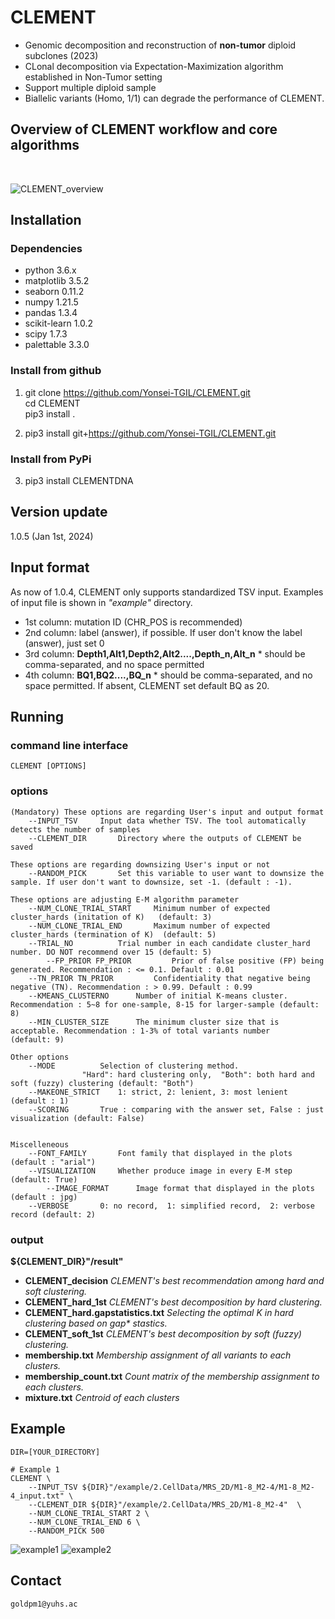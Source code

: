 # CLEMENT
- Genomic decomposition and reconstruction of **non-tumor** diploid subclones (2023)
- CLonal decomposition via Expectation-Maximization algorithm established in Non-Tumor setting
- Support multiple diploid sample
- Biallelic variants (Homo, 1/1) can degrade the performance of CLEMENT.

## Overview of CLEMENT workflow and core algorithms
<br/>

![CLEMENT_overview](https://github.com/Yonsei-TGIL/CLEMENT/assets/111939069/e8ff11b3-5fa8-4e2e-b045-47e4da90b01c)
<br/>

## Installation
### Dependencies
- python 3.6.x
- matplotlib 3.5.2
- seaborn 0.11.2
- numpy 1.21.5
- pandas 1.3.4
- scikit-learn 1.0.2
- scipy 1.7.3
- palettable 3.3.0

### Install from github
1. git clone https://github.com/Yonsei-TGIL/CLEMENT.git   
    cd CLEMENT   
    pip3 install .   

2. pip3 install git+https://github.com/Yonsei-TGIL/CLEMENT.git    

### Install from PyPi
3. pip3 install CLEMENTDNA   

## Version update
1.0.5 (Jan 1st, 2024)

## Input format
As now of 1.0.4, CLEMENT only supports standardized TSV input. Examples of input file is shown in _"example"_ directory.
- 1st column: mutation ID (CHR_POS is recommended)
- 2nd column: label (answer), if possible. If user don't know the label (answer), just set 0
- 3rd column: **Depth1,Alt1,Depth2,Alt2....,Depth_n,Alt_n**    * should be comma-separated, and no space permitted
- 4th column: **BQ1,BQ2....,BQ_n**    * should be comma-separated, and no space permitted. If absent, CLEMENT set default BQ as 20.

## Running
### command line interface
	CLEMENT [OPTIONS]   


### options

	(Mandatory) These options are regarding User's input and output format
		--INPUT_TSV		Input data whether TSV. The tool automatically detects the number of samples
		--CLEMENT_DIR 		Directory where the outputs of CLEMENT be saved

	These options are regarding downsizing User's input or not
		--RANDOM_PICK 		Set this variable to user want to downsize the sample. If user don't want to downsize, set -1. (default : -1).
	
	These options are adjusting E-M algorithm parameter
		--NUM_CLONE_TRIAL_START 	Minimum number of expected cluster_hards (initation of K) 	(default: 3)
		--NUM_CLONE_TRIAL_END 		Maximum number of expected cluster_hards (termination of K)	 (default: 5)
		--TRIAL_NO 			Trial number in each candidate cluster_hard number. DO NOT recommend over 15 (default: 5)
    		--FP_PRIOR FP_PRIOR   		Prior of false positive (FP) being generated. Recommendation : <= 0.1. Default : 0.01
  		--TN_PRIOR TN_PRIOR   		Confidentiality that negative being negative (TN). Recommendation : > 0.99. Default : 0.99
		--KMEANS_CLUSTERNO		Number of initial K-means cluster. Recommendation : 5~8 for one-sample, 8-15 for larger-sample (default: 8)
		--MIN_CLUSTER_SIZE		The minimum cluster size that is acceptable. Recommendation : 1-3% of total variants number 	(default: 9)

	Other options
		--MODE			Selection of clustering method.
					"Hard": hard clustering only,  "Both": both hard and soft (fuzzy) clustering (default: "Both")
		--MAKEONE_STRICT  	1: strict, 2: lenient, 3: most lenient (default : 1)
  		--SCORING		True : comparing with the answer set, False : just visualization (default: False)
		

	Miscelleneous
		--FONT_FAMILY		Font family that displayed in the plots (default : "arial")
  		--VISUALIZATION		Whether produce image in every E-M step (default: True)
    		--IMAGE_FORMAT		Image format that displayed in the plots (default : jpg)
		--VERBOSE		0: no record,  1: simplified record,  2: verbose record (default: 2)


### output

**${CLEMENT_DIR}"/result"**
- **CLEMENT_decision**		_CLEMENT's best recommendation among hard and soft clustering._
- **CLEMENT_hard_1st**  	_CLEMENT's best decomposition by hard clustering._
- **CLEMENT_hard.gapstatistics.txt** 	_Selecting the optimal K in hard clustering based on gap* stastics._
- **CLEMENT_soft_1st** 	_CLEMENT's best decomposition by soft (fuzzy) clustering._
- **membership.txt** 	_Membership assignment of all variants to each clusters._
- **membership_count.txt** 	_Count matrix of the membership assignment to each clusters._
- **mixture.txt** 	_Centroid of each clusters_

## Example
	DIR=[YOUR_DIRECTORY]

	# Example 1
	CLEMENT \
		--INPUT_TSV ${DIR}"/example/2.CellData/MRS_2D/M1-8_M2-4/M1-8_M2-4_input.txt" \
		--CLEMENT_DIR ${DIR}"/example/2.CellData/MRS_2D/M1-8_M2-4"  \
		--NUM_CLONE_TRIAL_START 2 \
		--NUM_CLONE_TRIAL_END 6 \
		--RANDOM_PICK 500
	
		


![example1](https://github.com/Yonsei-TGIL/CLEMENT/assets/56012432/a5a6beb2-e0ac-44ad-8a5a-1b9aa4480010)
![example2](https://github.com/Yonsei-TGIL/CLEMENT/assets/56012432/3ee2c4a3-4627-40a3-80e6-666a981a6c20)
<br/>

## Contact
	goldpm1@yuhs.ac


